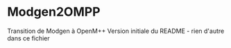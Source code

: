 # Modgen2OMPP
Transition de Modgen à OpenM++
Version initiale du README - rien d'autre dans ce fichier

